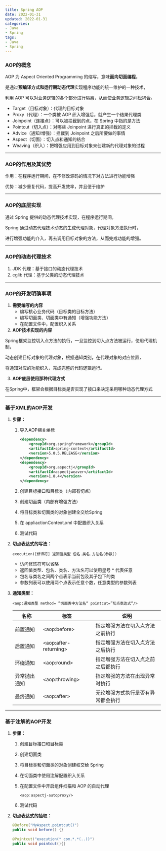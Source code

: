 ```yaml
---
title: Spring AOP
date: 2022-01-31
updated: 2022-01-31
categories:
- Java
- Spring
tags:
- Java
- Spring
---
```


<escape><!--more--></escape>

### AOP的概念

AOP 为 Aspect Oriented Programming 的缩写，意味**面向切面编程**，

是通过**预编译方式和运行期动态代理**实现程序功能的统一维护的一种技术，

利用 AOP 可以对业务逻辑的各个部分进行隔离，从而使业务逻辑之间松耦合。

* Target（目标对象）：代理的目标对象
* Proxy（代理）：一个类被 AOP 织入增强后，就产生一个结果代理类
* Joinpoint（连接点）：可以被拦截到的点，在 Spring 中指的是方法
* Pointcut（切入点）：对哪些 Joinpoint 进行真正的拦截的定义
* Advice（通知/增强）：拦截到 Joinpoint 之后所要做的事情
* Aspect（切面）：切入点和通知的结合
* Weaving（织入）：把增强应用到目标对象来创建新的代理对象的过程

-----

### AOP的作用及其优势
作用：在程序运行期间，在不修改源码的情况下对方法进行功能增强

优势：减少重复代码，提高开发效率，并且便于维护

-----

### AOP的底层实现

通过 Spring 提供的动态代理技术实现，在程序运行期间，

Spring 通过动态代理技术动态的生成代理对象，代理对象方法执行时，

进行增强功能的介入，再去调用目标对象的方法，从而完成功能的增强。

-----

### AOP的动态代理技术

1. JDK 代理：基于接口的动态代理技术
2. cglib 代理：基于父类的动态代理技术

-----

### AOP的开发明确事项

1. **需要编写的内容**
   * 编写核心业务代码（目标类的目标方法）
   * 编写切面类、切面类中有通知（增强功能方法）
   * 在配置文件中，配置织入关系
2. **AOP技术实现的内容**

Spring框架监控切入点方法的执行，一旦监控到切入点方法被运行，使用代理机制，

动态创建目标对象的代理对象，根据通知类别，在代理对象的对应位置，

将通知对应的功能织入，完成完整的代码逻辑运行。

3. **AOP底层使用那种代理方式**

在Spring中，框架会根据目标类是否实现了接口来决定采用哪种动态代理方式

----

### 基于XML的AOP开发

1. **步骤：**

   1. 导入AOP相关坐标

      ````xml
      <dependency>
          <groupId>org.springframework</groupId>
          <artifactId>spring-context</artifactId>
          <version>5.0.5.RELEASE</version>
      </dependency>
      <dependency>
          <groupId>org.aspectj</groupId>
          <artifactId>aspectjweaver</artifactId>
          <version>1.8.4</version>
      </dependency> 
      ````

   2. 创建目标接口和目标类（内部有切点）

   3. 创建切面类（内部有增强方法）

   4. 将目标类和切面类的对象创建全交给Spring

   5. 在 appliactionContext.xml 中配置织入关系

   6. 测试代码

2. **切点表达式的写法：**

   `execution([修饰符] 返回值类型 包名.类名.方法名(参数))`

   * 访问修饰符可以省略
   * 返回值类型、包名、类名、方法名可以使用星号 * 代表任意
   * 包名与类名之间两个点表示当前包及其子包下的类
   * 参数列表可以使用两个点表示任意个数，任意类型的参数列表

3. **通知类型：**

   `<aop:通知类型 method= ”切面类中方法名“ pointcut=”切点表达式“/>`

   | 名称         | 标签                   | 说明                               |
   | ------------ | ---------------------- | ---------------------------------- |
   | 前置通知     | \<aop:before>          | 指定增强方法在切入点方法之前执行   |
   | 后置通知     | \<aop:after-returning> | 指定增强方法在切入点方法之后执行   |
   | 环绕通知     | \<aop:round>           | 指定增强方法在切入点之前之后都执行 |
   | 异常抛出通知 | \<aop:throwing>        | 指定增强的方法在出现异常时执行     |
   | 最终通知     | \<aop:after>           | 无论增强方式执行是否有异常都会执行 |

-----

### 基于注解的AOP开发

1. **步骤：**

   1. 创建目标接口和目标类

   2. 创建切面类

   3. 将目标类和切面类的对象创建权交给 Spring

   4. 在切面类中使用注解配置织入关系

   5. 在配置文件中开启组件扫描和 AOP 的自动代理

      `<aop:aspectj-autoproxy/>`

   6. 测试代码

2. **切点表达式的抽取：**

   ````java
   @Before("MyAspect.pointcut()")
   public void before() {}
       
   @Pointcut("execution(* com.*.*(..))")
   public void pointcut(){}
   ````

   

